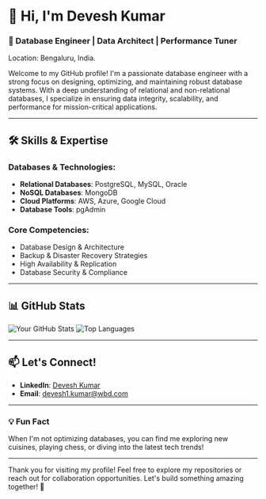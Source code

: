 # 👋 Hi, I'm Devesh Kumar  
### 🚀 Database Engineer | Data Architect | Performance Tuner  

Location: Bengaluru, India.

Welcome to my GitHub profile! I'm a passionate database engineer with a strong focus on designing, optimizing, and maintaining robust database systems. With a deep understanding of relational and non-relational databases, I specialize in ensuring data integrity, scalability, and performance for mission-critical applications.

---

## 🛠️ Skills & Expertise

### Databases & Technologies:
- **Relational Databases**: PostgreSQL, MySQL, Oracle
- **NoSQL Databases**: MongoDB
- **Cloud Platforms**: AWS, Azure, Google Cloud
- **Database Tools**: pgAdmin

### Core Competencies:
- Database Design & Architecture
- Backup & Disaster Recovery Strategies
- High Availability & Replication
- Database Security & Compliance

---


## 📊 GitHub Stats

![Your GitHub Stats](https://github-readme-stats.vercel.app/api?username=dkumar22dre&show_icons=true&theme=holi)
![Top Languages](https://github-readme-stats.vercel.app/api/top-langs/?username=dkumar22dre&layout=compact&theme=radical)

---

## 📫 Let's Connect!
- **LinkedIn**: [Devesh Kumar](https://www.linkedin.com/in/deveshkumar-dba)
- **Email**: [devesh1.kumar@wbd.com](mailto:devesh1.kumar@wbd.com)

---

### 💡 Fun Fact
When I'm not optimizing databases, you can find me exploring new cuisines, playing chess, or diving into the latest tech trends!

---

Thank you for visiting my profile! Feel free to explore my repositories or reach out for collaboration opportunities. Let's build something amazing together! 🚀
